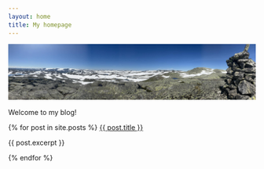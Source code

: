 ```yaml
---
layout: home
title: My homepage
---
```


![Picture of Finse](/assets/finse.jpg)

Welcome to my blog! 

{% for post in site.posts %}
  <a href="{{ site.baseurl }}{{ post.url }}">{{ post.title }}</a>
  <p>{{ post.excerpt }}</p>
{% endfor %}
